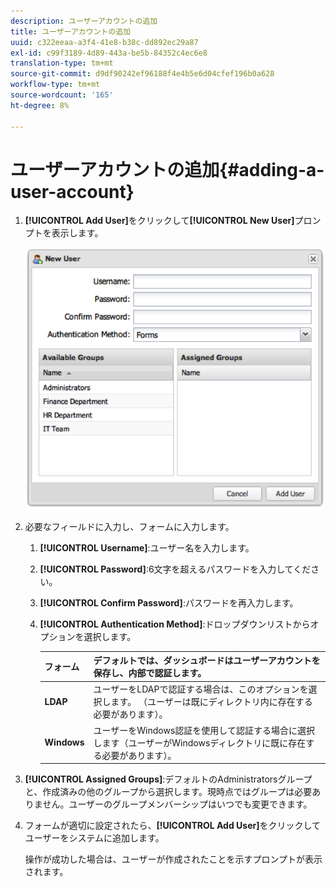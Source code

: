 ```yaml
---
description: ユーザーアカウントの追加
title: ユーザーアカウントの追加
uuid: c322eeaa-a3f4-41e8-b38c-dd892ec29a87
exl-id: c99f3189-4d89-443a-be5b-84352c4ec6e8
translation-type: tm+mt
source-git-commit: d9df90242ef96188f4e4b5e6d04cfef196b0a628
workflow-type: tm+mt
source-wordcount: '165'
ht-degree: 8%

---
```


# ユーザーアカウントの追加{#adding-a-user-account}

1. **[!UICONTROL Add User]**&#x200B;をクリックして&#x200B;**[!UICONTROL New User]**&#x200B;プロンプトを表示します。

   ![](assets/add_user_account.png)

1. 必要なフィールドに入力し、フォームに入力します。
   1. **[!UICONTROL Username]**:ユーザー名を入力します。
   1. **[!UICONTROL Password]**:6文字を超えるパスワードを入力してください。
   1. **[!UICONTROL Confirm Password]**:パスワードを再入力します。
   1. **[!UICONTROL Authentication Method]**:ドロップダウンリストからオプションを選択します。

      | **フォーム** | デフォルトでは、ダッシュボードはユーザーアカウントを保存し、内部で認証します。 |
      |---|---|
      | **LDAP** | ユーザーをLDAPで認証する場合は、このオプションを選択します。 （ユーザーは既にディレクトリ内に存在する必要があります）。 |
      | **Windows** | ユーザーをWindows認証を使用して認証する場合に選択します（ユーザーがWindowsディレクトリに既に存在する必要があります）。 |

1. **[!UICONTROL Assigned Groups]**:デフォルトのAdministratorsグループと、作成済みの他のグループから選択します。現時点ではグループは必要ありません。ユーザーのグループメンバーシップはいつでも変更できます。
1. フォームが適切に設定されたら、**[!UICONTROL Add User]**&#x200B;をクリックしてユーザーをシステムに追加します。

   操作が成功した場合は、ユーザーが作成されたことを示すプロンプトが表示されます。
